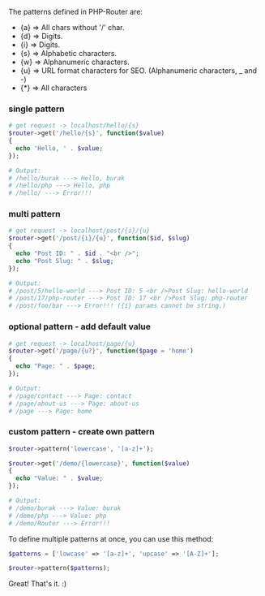 The patterns defined in PHP-Router are:


- {a} => All chars without '/' char. 
- {d} => Digits. 
- {i} => Digits. 
- {s} => Alphabetic characters. 
- {w} => Alphanumeric characters. 
- {u} => URL format characters for SEO. (Alphanumeric characters, _ and -) 
- {*} => All characters


### single pattern
```php
# get request -> localhost/hello/{s}
$router->get('/hello/{s}', function($value)
{
  echo 'Hello, ' . $value;
});

# Output:
# /hello/burak ---> Hello, burak
# /hello/php ---> Hello, php
# /hello/ ---> Error!!!
```

### multi pattern
```php
# get request -> localhost/post/{i}/{u}
$router->get('/post/{i}/{u}', function($id, $slug)
{
  echo "Post ID: " . $id . "<br />";
  echo "Post Slug: " . $slug;
});

# Output:
# /post/5/hello-world ---> Post ID: 5 <br />Post Slug: hello-world
# /post/17/php-router ---> Post ID: 17 <br />Post Slug: php-router
# /post/foo/bar ---> Error!!! ({i} params cannot be string.)
```

### optional pattern - add default value
```php
# get request -> localhost/page/{u}
$router->get('/page/{u?}', function($page = 'home')
{
  echo "Page: " . $page;
});

# Output:
# /page/contact ---> Page: contact
# /page/about-us ---> Page: about-us
# /page ---> Page: home
```

### custom pattern - create own pattern
```php
$router->pattern('lowercase', '[a-z]+');

$router->get('/demo/{lowercase}', function($value)
{
  echo "Value: " . $value;
});

# Output:
# /demo/burak ---> Value: burak 
# /demo/php ---> Value: php
# /demo/Router ---> Error!!!
```
To define multiple patterns at once, you can use this method:
```php
$patterns = ['lowcase' => '[a-z]+', 'upcase' => '[A-Z]+'];

$router->pattern($patterns);
```
Great! That's it. :)


